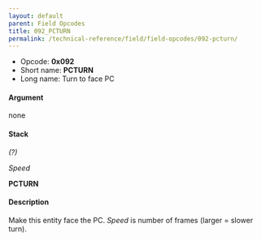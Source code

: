 ```yaml
---
layout: default
parent: Field Opcodes
title: 092_PCTURN
permalink: /technical-reference/field/field-opcodes/092-pcturn/
---
```


-   Opcode: **0x092**
-   Short name: **PCTURN**
-   Long name: Turn to face PC

#### Argument

none

#### Stack

  
*(?)*

*Speed*

**PCTURN**

#### Description

Make this entity face the PC. *Speed* is number of frames (larger = slower turn).
